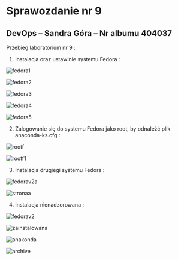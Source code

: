# Sprawozdanie nr 9
## DevOps – Sandra Góra – Nr albumu 404037
	
Przebieg laboratorium nr 9 :

1.	Instalacja oraz ustawinie systemu Fedora :
 
 ![fedora1](fedora1.png)

 ![fedora2](fedora2.png)
 
 ![fedora3](fedora3.png)
  
 ![fedora4](fedora4.png)
 
  ![fedora5](fedora5.png)
   
   2. Zalogowanie się do systemu Fedora jako root, by odnależć plik anaconda-ks.cfg :

 ![rootf](rootf.png)
 
 ![rootf1](rootf1.png)
   
   3. Instalacja drugiegi systemu Fedora :
   
 ![fedorav2a](fedorav2a.png)

 ![stronaa](stronaa.png)

   4. Instalacja nienadzorowana :
   
 ![fedorav2](fedorav2.png)
 
 ![zainstalowana](zainstalowana.png)

 ![anakonda](anakonda.png)

 ![archive](archive.png)

 